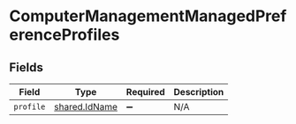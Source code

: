 # ComputerManagementManagedPreferenceProfiles


## Fields

| Field                                          | Type                                           | Required                                       | Description                                    |
| ---------------------------------------------- | ---------------------------------------------- | ---------------------------------------------- | ---------------------------------------------- |
| `profile`                                      | [shared.IdName](../../models/shared/idname.md) | :heavy_minus_sign:                             | N/A                                            |